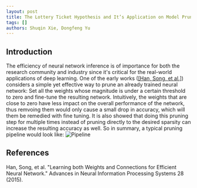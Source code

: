 ```yaml
---
layout: post
title: The Lottery Ticket Hypothesis and It’s Application on Model Pruning
tags: []
authors: Shuqin Xie, Dongfeng Yu
---
```

## Introduction
The efficiency of neural network inference is of importance for both the research community and industry since it's critical for the real-world applications of deep learning. One of the early works ([[Han, Song, et al.]](#Han)) considers a simple yet effective way to prune an already trained neural network: Set all the weights whose magnitude is under a certain threshold to zero and fine-tune the resulting network. Intuitively, the weights that are close to zero have less impact on the overall performance of the network, thus remvoing them would only cause a small drop in accuracy, which will them be remedied with fine tuning. It is also showed that doing this pruning step for multiple times instead of pruning directly to the desired sparsity can increase the resulting accuracy as well. So in summary, a typical pruning pipeline would look like:
![Pipeline]({{site.url}}/public/images/pipeline.jpg)
## References
<a name="Han">Han, Song, et al. "Learning both Weights and Connections for Efficient Neural Network." Advances in Neural Information Processing Systems 28 (2015).</a>